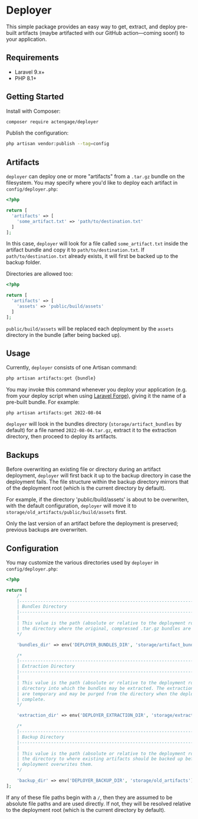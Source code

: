 # Deployer

This simple package provides an easy way to get, extract, and deploy pre-built artifacts (maybe artifacted with our GitHub action—coming soon!) to your application.

## Requirements

- Laravel 9.x+
- PHP 8.1+

## Getting Started

Install with Composer:

```bash
composer require actengage/deployer
```

Publish the configuration:

```bash
php artisan vendor:publish --tag=config
```

## Artifacts

`deployer` can deploy one or more "artifacts" from a `.tar.gz` bundle on the filesystem. You may specify where you'd like to deploy each artifact in `config/deployer.php`:

```php
<?php

return [
  'artifacts' => [
    'some_artifact.txt' => 'path/to/destination.txt'
  ]
];
```

In this case, `deployer` will look for a file called `some_artifact.txt` inside the artifact bundle and copy it to `path/to/destination.txt`. If `path/to/destination.txt` already exists, it will first be backed up to the backup folder.

Directories are allowed too:

```php
<?php

return [
  'artifacts' => [
    'assets' => 'public/build/assets'
  ]
];
```

`public/build/assets` will be replaced each deployment by the `assets` directory in the bundle (after being backed up).

## Usage

Currently, `deployer` consists of one Artisan command:

```bash
php artisan artifacts:get {bundle}
```

You may invoke this command whenever you deploy your application (e.g. from your deploy script when using [Laravel Forge](https://forge.laravel.com)), giving it the name of a pre-built bundle. For example:

```
php artisan artifacts:get 2022-08-04
```

`deployer` will look in the bundles directory (`storage/artifact_bundles` by default) for a file named `2022-08-04.tar.gz`, extract it to the extraction directory, then proceed to deploy its artifacts.

## Backups

Before overwriting an existing file or directory during an artifact deployment, `deployer` will first back it up to the backup directory in case the deployment fails. The file structure within the backup directory mirrors that of the deployment root (which is the current directory by default).

For example, if the directory 'public/build/assets' is about to be overwriten, with the default configuration, `deployer` will move it to `storage/old_artifacts/public/build/assets` first.

Only the last version of an artifact before the deployment is preserved; previous backups are overwriten.

## Configuration

You may customize the various directories used by `deployer` in `config/deployer.php`:

```php
<?php

return [
    /*
    |--------------------------------------------------------------------------
    | Bundles Directory
    |--------------------------------------------------------------------------
    |
    | This value is the path (absolute or relative to the deployment root) to
    | the directory where the original, compressed .tar.gz bundles are stored.
    */

    'bundles_dir' => env('DEPLOYER_BUNDLES_DIR', 'storage/artifact_bundles'),

    /*
    |--------------------------------------------------------------------------
    | Extraction Directory
    |--------------------------------------------------------------------------
    |
    | This value is the path (absolute or relative to the deployment root) to a
    | directory into which the bundles may be extracted. The extraction files
    | are temporary and may be purged from the directory when the deployment is
    | complete.
    */

    'extraction_dir' => env('DEPLOYER_EXTRACTION_DIR', 'storage/extracted_bundles'),

    /*
    |--------------------------------------------------------------------------
    | Backup Directory
    |--------------------------------------------------------------------------
    |
    | This value is the path (absolute or relative to the deployment root) to
    | the directory to where existing artifacts should be backed up before the
    | deployment overwrites them.
    */

    'backup_dir' => env('DEPLOYER_BACKUP_DIR', 'storage/old_artifacts'),
];
```

If any of these file paths begin with a `/`, then they are assumed to be absolute file paths and are used directly. If not, they will be resolved relative to the deployment root (which is the current directory by default).
